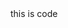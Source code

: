 <docs-code >
this is code
</docs-code>

<docs-code path="bazel/markdown_to_html/test/docs-code/example-with-eslint-comment.ts" />
<docs-code path="bazel/markdown_to_html/test/docs-code/example-with-region.ts" />
